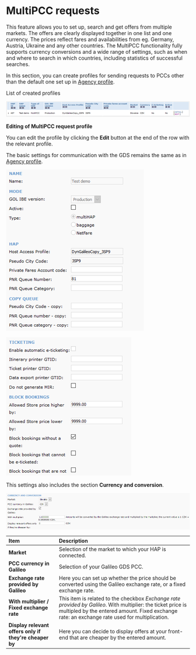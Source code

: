 # MultiPCC requests

This feature allows you to set up, search and get offers from multiple markets. The offers are clearly displayed together in one list and one currency. The prices reflect fares and availabilities from eg. Germany, Austria, Ukraine and any other countries. The MultiPCC functionality fully supports currency conversions and a wide range of settings, such as when and where to search in which countries, including statistics of successful searches.

In this section, you can create profiles for sending requests to PCCs other than the default one set up in [Agency profile](profil-agentury.md).

List of created profiles

![](../.gitbook/assets/image%20%2818%29.png)

**Editing of MultiPCC request profile**

You can edit the profile by clicking the **Edit** button at the end of the row with the relevant profile.

The basic settings for communication with the GDS remains the same as in [Agency profile](profil-agentury.md).

![](../.gitbook/assets/image%20%2816%29.png)

![](../.gitbook/assets/image%20%2837%29.png)

This settings also includes the section **Currency and conversion**.

![](../.gitbook/assets/image%20%2856%29.png)

| Item | Description |
| :--- | :--- |
| **Market** | Selection of the market to which your HAP is connected. |
| **PCC currency in Galileo** | Selection of your Galileo GDS PCC. |
| **Exchange rate provided by Galileo** | Here you can set up whether the price should be converted using the Galileo exchange rate, or a fixed exchange rate. |
| **With multiplier / Fixed exchange rate** | This item is related to the checkbox _Exchange rate provided by Galileo_. With multiplier: the ticket price is multipled by the entered amount. Fixed exchange rate: an exchange rate used for multiplication. |
| **Display relevant offers only if they're cheaper by** | Here you can decide to display offers at your front-end that are cheaper by the entered amount. |

